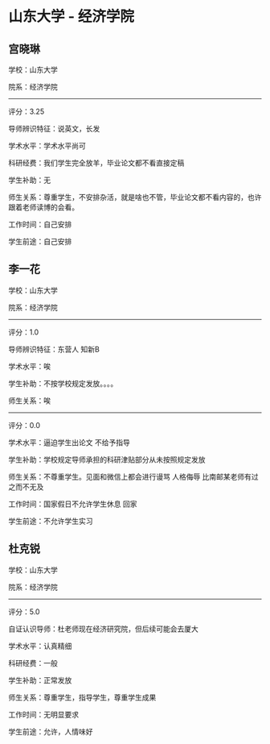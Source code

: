 # 山东大学 - 经济学院

## 宫晓琳

学校：山东大学

院系：经济学院

* * *

评分：3.25

导师辨识特征：说英文，长发

学术水平：学术水平尚可

科研经费：我们学生完全放羊，毕业论文都不看直接定稿

学生补助：无

师生关系：尊重学生，不安排杂活，就是啥也不管，毕业论文都不看内容的，也许跟着老师读博的会看。

工作时间：自己安排

学生前途：自己安排

## 李一花

学校：山东大学

院系：经济学院

* * *

评分：1.0

导师辨识特征：东营人
知新B

学术水平：唉

学生补助：不按学校规定发放。。。。

师生关系：唉

* * *

评分：0.0

学术水平：逼迫学生出论文
不给予指导

学生补助：学校规定导师承担的科研津贴部分从未按照规定发放

师生关系：不尊重学生。见面和微信上都会进行谩骂 人格侮辱 比南邮某老师有过之而不无及

工作时间：国家假日不允许学生休息 回家

学生前途：不允许学生实习

## 杜克锐

学校：山东大学

院系：经济学院

* * *

评分：5.0

自证认识导师：杜老师现在经济研究院，但后续可能会去厦大

学术水平：认真精细

科研经费：一般

学生补助：正常发放

师生关系：尊重学生，指导学生，尊重学生成果

工作时间：无明显要求

学生前途：允许，人情味好